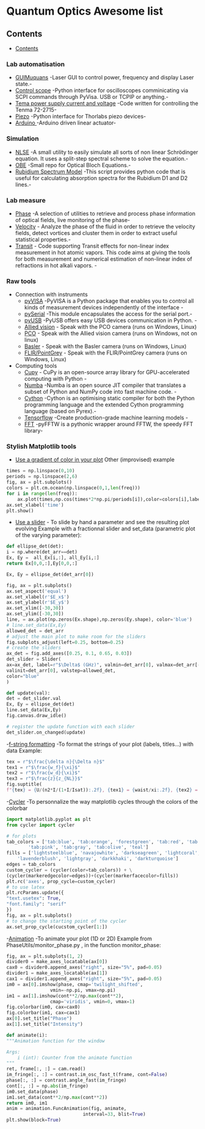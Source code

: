 # Quantum Optics Awesome list
## Contents

- [Contents](#contents)

### Lab automatisation
- [GUIMuquans](https://github.com/Quantum-Optics-LKB/GUIMuquans) -Laser GUI to control power, frequency and display Laser state.-
- [Control scope](https://github.com/Quantum-Optics-LKB/ScopeInterface) -Python interface for oscilloscopes comminicating via SCPI commands through PyVisa. USB or TCPIP or anything.-
- [Tema power supply current and voltage](https://github.com/Quantum-Optics-LKB/Power_Suply_RS232_Control) -Code written for controlling the Tenma 72-2715-
- [Piezo](https://github.com/Quantum-Optics-LKB/Piezo) -Python interface for Thorlabs piezo devices-
- [Arduino ](https://github.com/Quantum-Optics-LKB/Arduino_linear_actuator) -Arduino driven linear actuator-
### Simulation
- [NLSE](https://github.com/Quantum-Optics-LKB/NLSE) -A small utility to easily simulate all sorts of non linear Schrödinger equation. It uses a split-step spectral scheme to solve the equation.-
- [OBE](https://github.com/Quantum-Optics-LKB/OBE) -Small repo for Optical Bloch Equations.-
- [Rubidium Spectrum Model](https://github.com/DawesLab/rubidium) -This script provides python code that is useful for calculating absorption spectra for the Rubidium D1 and D2 lines.-
### Lab measure
- [Phase](https://github.com/Quantum-Optics-LKB/PhaseUtils) -A selection of utilities to retrieve and process phase information of optical fields, live monitoring of the phase-
- [Velocity](https://github.com/Quantum-Optics-LKB/Turbulence) - Analyze the phase of the fluid in order to retrieve the velocity fields, detect vortices and cluster them in order to extract useful statistical properties.-
- [Transit](https://github.com/Quantum-Optics-LKB/Transit) - Code supporting Transit effects for non-linear index measurement in hot atomic vapors. This code aims at giving the tools for both measurement and numerical estimation of non-linear index of refractions in hot alkali vapors. -
### Raw tools
- Connection with instruments
	- [pyVISA](https://pyvisa.readthedocs.io/en/latest/) -PyVISA is a Python package that enables you to control all kinds of measurement devices independently of the interface -
	- [pySerial](https://pypi.org/project/pyserial/) -This module encapsulates the access for the serial port.-
	- [pyUSB](https://pypi.org/project/pyusb/) -PyUSB offers easy USB devices communication in Python. -    
	- [Allied vision](https://www.alliedvision.com/en/products/vimba-sdk/) - Speak with the PCO camera (runs on Windows, Linux)
	- [PCO](https://www.pco-tech.com/software/camera-control-software/pcocamware/) - Speak with the Allied vision camera (runs on Windows, not on linux)
	- [Basler](https://github.com/basler/pypylon) - Speak with the Basler camera (runs on Windows, Linux)
	- [FLIR/PointGrey](https://www.flir.fr/products/flycapture-sdk/) - Speak with the FLIR/PointGrey camera (runs on Windows, Linux)
- Computing tools
	- [Cupy](https://cupy.dev/) -  CuPy is an open-source array library for GPU-accelerated computing with Python -
	- [Numba](https://numba.pydata.org/) -Numba is an open source JIT compiler that translates a subset of Python and NumPy code into fast machine code. -
	- [Cython](https://cython.org/) -Cython is an optimising static compiler for both the Python programming language and the extended Cython programming language (based on Pyrex).-
	- [Tensorflow](https://www.tensorflow.org//) -Create production-grade machine learning models -
	- [FFT](https://pyfftw.readthedocs.io/en/latest//) -pyFFTW is a pythonic wrapper around FFTW, the speedy FFT library-
        
### Stylish Matplotlib tools
- [Use a gradient of color in your plot](https://stackoverflow.com/questions/38208700/matplotlib-plot-lines-with-colors-through-colormap)
	Other (improvised) example
```python
times = np.linspace(0,10)
periods = np.linspace(2,6)
fig, ax = plt.subplots()
colors = plt.cm.ocean(np.linspace(0,1,len(freq)))
for i in range(len(freq)):
	ax.plot(times,np.cos(times*2*np.pi/periods[i]),color=colors[i],label=f'T={periods[i]}')
ax.set_xlabel('time')
plt.show()
```
	
- [Use a slider](https://matplotlib.org/stable/gallery/widgets/slider_demo.html) - To slide by hand a parameter and see the resulting plot evolving
Example with a fractionnal slider and set_data (parametric plot of the varying parameter):
```python
def ellipse_det(det):
i = np.where(det_arr==det)
Ex, Ey =  all_Ex[i,:], all_Ey[i,:]
return Ex[0,0,:],Ey[0,0,:]

Ex, Ey = ellipse_det(det_arr[0])

fig, ax = plt.subplots()
ax.set_aspect('equal')
ax.set_xlabel(r'$E_x$')
ax.set_ylabel(r'$E_y$')
ax.set_xlim([-30,30])
ax.set_ylim([-30,30])
line, = ax.plot(np.zeros(Ex.shape),np.zeros(Ey.shape), color='blue')
# line.set_data(Ex,Ey)
allowed_det = det_arr
# adjust the main plot to make room for the sliders
fig.subplots_adjust(left=0.25, bottom=0.25)
# create the sliders
ax_det = fig.add_axes([0.25, 0.1, 0.65, 0.03])
det_slider = Slider(
ax=ax_det, label=r"$\Delta$ (GHz)", valmin=det_arr[0], valmax=det_arr[-1],
valinit=det_arr[0], valstep=allowed_det,
color="blue"
)

def update(val):
det = det_slider.val
Ex, Ey = ellipse_det(det)
line.set_data(Ex,Ey)
fig.canvas.draw_idle()

# register the update function with each slider
det_slider.on_changed(update)
```

-[f-string formatting](https://realpython.com/python-f-strings/) -To format the strings of your plot (labels, titles...) with data
Example:
```python
tex = r"$\frac{\delta n}{\Delta n}$"
tex1 = r"$\frac{w_f}{\xi}$"
tex2 = r"$\frac{w_d}{\xi}$"
tex3 = r"$\frac{z}{z_{NL}}$"
fig.suptitle(
f"{tex} = {U/(n2*I/(1+I/Isat)):.2f}, {tex1} = {waist/xi:.2f}, {tex2} = {waist_d/xi:.2f}, {tex3} = {L/z_nl:.1f}")
```

-[Cycler](https://matplotlib.org/cycler/) -To personnalize the way matplotlib cycles through the colors of the colorbar
```python
import matplotlib.pyplot as plt
from cycler import cycler

# for plots
tab_colors = ['tab:blue', 'tab:orange', 'forestgreen', 'tab:red', 'tab:purple', 'tab:brown',
		'tab:pink', 'tab:gray', 'tab:olive', 'teal']
fills = ['lightsteelblue', 'navajowhite', 'darkseagreen', 'lightcoral', 'violet', 'indianred',
	'lavenderblush', 'lightgray', 'darkkhaki', 'darkturquoise']
edges = tab_colors
custom_cycler = (cycler(color=tab_colors)) + \
(cycler(markeredgecolor=edges))+(cycler(markerfacecolor=fills))
plt.rc('axes', prop_cycle=custom_cycler)
# to use latex
plt.rcParams.update({
"text.usetex": True,
"font.family": "serif"
})
fig, ax = plt.subplots()
# to change the starting point of the cycler
ax.set_prop_cycle(cucstom_cycler[1:])
```

-[Animation](https://matplotlib.org/stable/api/animation_api.html) -To animate your plot (1D or 2D)
Example from PhaseUtils/monitor_phase.py , in the function monitor_phase:
```python
fig, ax = plt.subplots(1, 2)
divider0 = make_axes_locatable(ax[0])
cax0 = divider0.append_axes("right", size="5%", pad=0.05)
divider1 = make_axes_locatable(ax[1])
cax1 = divider1.append_axes("right", size="5%", pad=0.05)
im0 = ax[0].imshow(phase, cmap='twilight_shifted',
				vmin=-np.pi, vmax=np.pi)
im1 = ax[1].imshow(cont**2/np.max(cont**2),
				cmap='viridis', vmin=0, vmax=1)
fig.colorbar(im0, cax=cax0)
fig.colorbar(im1, cax=cax1)
ax[0].set_title("Phase")
ax[1].set_title("Intensity")

def animate(i):
"""Animation function for the window

Args:
	i (int): Counter from the animate function
"""
ret, frame[:, :] = cam.read()
im_fringe[:, :] = contrast.im_osc_fast_t(frame, cont=False)
phase[:, :] = contrast.angle_fast(im_fringe)
cont[:, :] = np.abs(im_fringe)
im0.set_data(phase)
im1.set_data(cont**2/np.max(cont**2))
return im0, im1
anim = animation.FuncAnimation(fig, animate,
							interval=33, blit=True)
plt.show(block=True)
```


